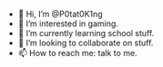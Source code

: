 - 👋 Hi, I’m @P0tat0K1ng
- 👀 I’m interested in gaming.
- 🌱 I’m currently learning school stuff.
- 💞️ I’m looking to collaborate on stuff.
- 📫 How to reach me: talk to me.

<!---
P0tat0K1ng/P0tat0K1ng is a ✨ special ✨ repository because its `README.md` (this file) appears on your GitHub profile.
You can click the Preview link to take a look at your changes.
--->
